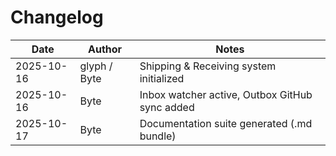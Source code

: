 # Changelog

| Date | Author | Notes |
|------|---------|-------|
| 2025-10-16 | glyph / Byte | Shipping & Receiving system initialized |
| 2025-10-16 | Byte | Inbox watcher active, Outbox GitHub sync added |
| 2025-10-17 | Byte | Documentation suite generated (.md bundle) |
